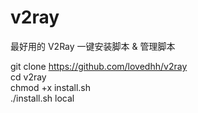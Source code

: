 # v2ray
最好用的 V2Ray 一键安装脚本 &amp; 管理脚本


git clone https://github.com/lovedhh/v2ray  
cd v2ray  
chmod +x install.sh  
./install.sh local  
